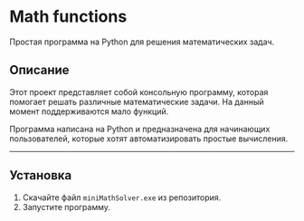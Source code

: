 # Math functions
Простая программа на Python для решения математических задач.

## Описание
Этот проект представляет собой консольную программу, которая помогает решать различные математические задачи. На данный момент поддерживаются мало функций.

Программа написана на Python и предназначена для начинающих пользователей, которые хотят автоматизировать простые вычисления.

___
## Установка
1. Скачайте файл `miniMathSolver.exe` из репозитория.
2. Запустите программу.
